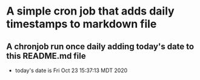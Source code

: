 A simple cron job that adds daily timestamps to markdown file
============================================================
## A chronjob run once daily adding today's date to this README.md file
* today's date is Fri Oct 23 15:37:13 MDT 2020
